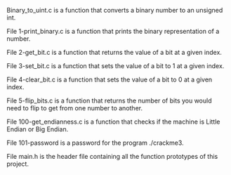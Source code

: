 Binary_to_uint.c is a function that converts a binary number to an unsigned int.

File 1-print_binary.c is a function that prints the binary representation of a number.

File 2-get_bit.c is a function that returns the value of a bit at a given index.

File 3-set_bit.c is a function that sets the value of a bit to 1 at a given index.

File 4-clear_bit.c is a function that sets the value of a bit to 0 at a given index.

File 5-flip_bits.c is a function that returns the number of bits you would need to flip to get from one number to another.

File 100-get_endianness.c is a function that checks if the machine is Little Endian or Big Endian.

File 101-password is a password for the program ./crackme3.

File main.h is the header file containing all the function prototypes of this project.
